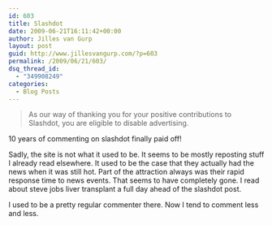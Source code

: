 ```yaml
---
id: 603
title: Slashdot
date: 2009-06-21T16:11:42+00:00
author: Jilles van Gurp
layout: post
guid: http://www.jillesvangurp.com/?p=603
permalink: /2009/06/21/603/
dsq_thread_id:
  - "349908249"
categories:
  - Blog Posts
---
```

> As our way of thanking you for your positive contributions to Slashdot, you are eligible to disable advertising. 

10 years of commenting on slashdot finally paid off! 

Sadly, the site is not what it used to be. It seems to be mostly reposting stuff I already read elsewhere. It used to be the case that they actually had the news when it was still hot. Part of the attraction always was their rapid response time to news events. That seems to have completely gone. I read about steve jobs liver transplant a full day ahead of the slashdot post.

I used to be a pretty regular commenter there. Now I tend to comment less and less.